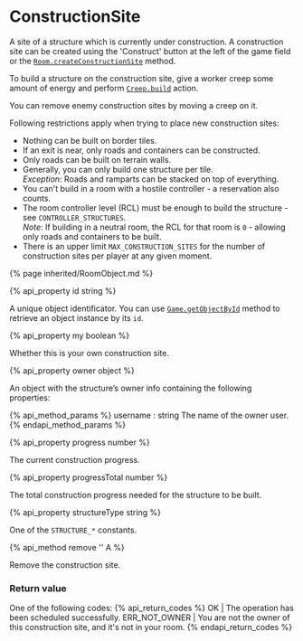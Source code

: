 # ConstructionSite

A site of a structure which is currently under construction. A construction site can be created using the 'Construct' button at the left of the game field or the [`Room.createConstructionSite`](#Room.createConstructionSite) method.

To build a structure on the construction site, give a worker creep some amount of energy and perform [`Creep.build`](#Creep.build) action.

You can remove enemy construction sites by moving a creep on it.

Following restrictions apply when trying to place new construction sites:

- Nothing can be built on border tiles.
- If an exit is near, only roads and containers can be constructed.
- Only roads can be built on terrain walls.
- Generally, you can only build one structure per tile.\
  *Exception*: Roads and ramparts can be stacked on top of everything.
- You can't build in a room with a hostile controller - a reservation also counts.
- The room controller level (RCL) must be enough to build the structure - see `CONTROLLER_STRUCTURES`.\
  *Note*: If building in a neutral room, the RCL for that room is `0` - allowing only roads and containers to be built.
- There is an upper limit `MAX_CONSTRUCTION_SITES` for the number of construction sites per player at any given moment.

{% page inherited/RoomObject.md %} 

{% api_property id string %}
 


A unique object identificator. You can use <a href="#Game.getObjectById"><code>Game.getObjectById</code></a> method to retrieve an object instance by its <code>id</code>.



{% api_property my boolean %}



Whether this is your own construction site.



{% api_property owner object %}



An object with the structure’s owner info containing the following properties:

{% api_method_params %}
username : string
The name of the owner user.
{% endapi_method_params %}


{% api_property progress number %}



The current construction progress.



{% api_property progressTotal number %}



The total construction progress needed for the structure to be built.



{% api_property structureType string %}



One of the <code>STRUCTURE_*</code> constants.



{% api_method remove '' A %}



Remove the construction site.



### Return value

One of the following codes:
{% api_return_codes %}
OK | The operation has been scheduled successfully.
ERR_NOT_OWNER | You are not the owner of this construction site, and it's not in your room.
{% endapi_return_codes %}


